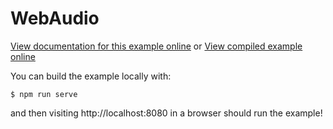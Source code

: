 # WebAudio

[View documentation for this example online][dox] or [View compiled example
online][compiled]

[compiled]: https://rustwasm.github.io/wasm-bindgen/exbuild/webaudio/
[dox]: https://rustwasm.github.io/docs/wasm-bindgen/examples/web-audio.html

You can build the example locally with:

```
$ npm run serve
```

and then visiting http://localhost:8080 in a browser should run the example!

